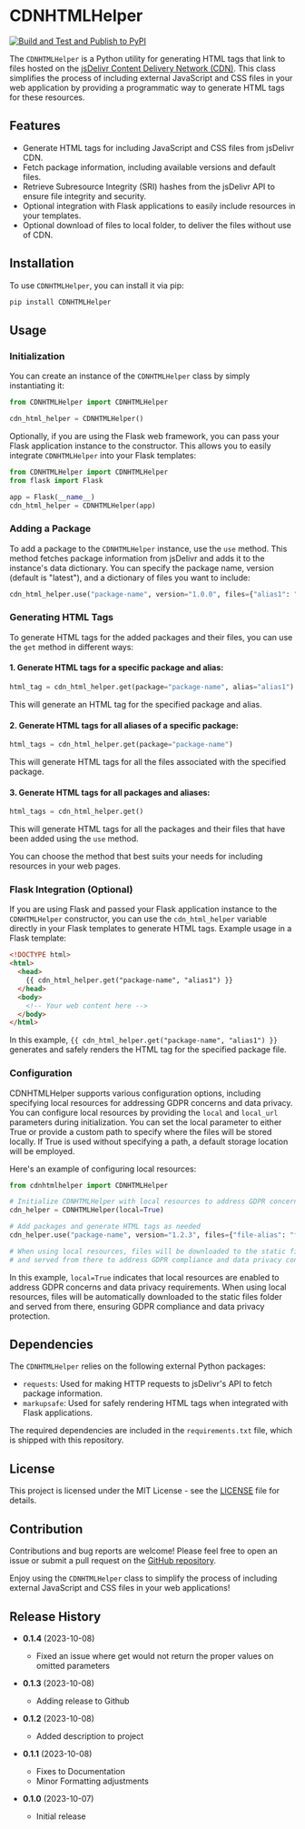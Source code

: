 # CDNHTMLHelper

[![Build and Test and Publish to PyPI](https://github.com/dbautz/CDNHTMLHelper/actions/workflows/publish-to-pypi.yml/badge.svg)](https://github.com/dbautz/CDNHTMLHelper/actions/workflows/publish-to-pypi.yml)

The `CDNHTMLHelper` is a Python utility for generating HTML tags that link to files hosted on the [jsDelivr Content Delivery Network (CDN)](https://www.jsdelivr.com/). This class simplifies the process of including external JavaScript and CSS files in your web application by providing a programmatic way to generate HTML tags for these resources.

## Features

- Generate HTML tags for including JavaScript and CSS files from jsDelivr CDN.
- Fetch package information, including available versions and default files.
- Retrieve Subresource Integrity (SRI) hashes from the jsDelivr API to ensure file integrity and security.
- Optional integration with Flask applications to easily include resources in your templates.
- Optional download of files to local folder, to deliver the files without use of CDN.

## Installation

To use `CDNHTMLHelper`, you can install it via pip:

```bash
pip install CDNHTMLHelper
```

## Usage

### Initialization

You can create an instance of the `CDNHTMLHelper` class by simply instantiating it:

```python
from CDNHTMLHelper import CDNHTMLHelper

cdn_html_helper = CDNHTMLHelper()
```

Optionally, if you are using the Flask web framework, you can pass your Flask application instance to the constructor. This allows you to easily integrate `CDNHTMLHelper` into your Flask templates:

```python
from CDNHTMLHelper import CDNHTMLHelper
from flask import Flask

app = Flask(__name__)
cdn_html_helper = CDNHTMLHelper(app)
```

### Adding a Package

To add a package to the `CDNHTMLHelper` instance, use the `use` method. This method fetches package information from jsDelivr and adds it to the instance's data dictionary. You can specify the package name, version (default is "latest"), and a dictionary of files you want to include:

```python
cdn_html_helper.use("package-name", version="1.0.0", files={"alias1": "file1.js", "alias2": "file2.css"})
```

### Generating HTML Tags

To generate HTML tags for the added packages and their files, you can use the `get` method in different ways:

#### 1. Generate HTML tags for a specific package and alias:

```python
html_tag = cdn_html_helper.get(package="package-name", alias="alias1")
```

This will generate an HTML tag for the specified package and alias.

#### 2. Generate HTML tags for all aliases of a specific package:

```python
html_tags = cdn_html_helper.get(package="package-name")
```

This will generate HTML tags for all the files associated with the specified package.

#### 3. Generate HTML tags for all packages and aliases:

```python
html_tags = cdn_html_helper.get()
```

This will generate HTML tags for all the packages and their files that have been added using the `use` method.

You can choose the method that best suits your needs for including resources in your web pages.

### Flask Integration (Optional)

If you are using Flask and passed your Flask application instance to the `CDNHTMLHelper` constructor, you can use the `cdn_html_helper` variable directly in your Flask templates to generate HTML tags. Example usage in a Flask template:

```html
<!DOCTYPE html>
<html>
  <head>
    {{ cdn_html_helper.get("package-name", "alias1") }}
  </head>
  <body>
    <!-- Your web content here -->
  </body>
</html>
```

In this example, `{{ cdn_html_helper.get("package-name", "alias1") }}` generates and safely renders the HTML tag for the specified package file.

### Configuration

CDNHTMLHelper supports various configuration options, including specifying local resources for addressing GDPR concerns and data privacy. You can configure local resources by providing the `local` and `local_url` parameters during initialization. You can set the local parameter to either True or provide a custom path to specify where the files will be stored locally. If True is used without specifying a path, a default storage location will be employed.

Here's an example of configuring local resources:

```python
from cdnhtmlhelper import CDNHTMLHelper

# Initialize CDNHTMLHelper with local resources to address GDPR concerns
cdn_helper = CDNHTMLHelper(local=True)

# Add packages and generate HTML tags as needed
cdn_helper.use("package-name", version="1.2.3", files={"file-alias": "file-name.css"})

# When using local resources, files will be downloaded to the static files folder
# and served from there to address GDPR compliance and data privacy concerns.
```

In this example, `local=True` indicates that local resources are enabled to address GDPR concerns and data privacy requirements. When using local resources, files will be automatically downloaded to the static files folder and served from there, ensuring GDPR compliance and data privacy protection.

## Dependencies

The `CDNHTMLHelper` relies on the following external Python packages:

- `requests`: Used for making HTTP requests to jsDelivr's API to fetch package information.
- `markupsafe`: Used for safely rendering HTML tags when integrated with Flask applications.

The required dependencies are included in the `requirements.txt` file, which is shipped with this repository.

## License

This project is licensed under the MIT License - see the [LICENSE](LICENSE) file for details.

## Contribution

Contributions and bug reports are welcome! Please feel free to open an issue or submit a pull request on the [GitHub repository](https://github.com/dbautz/CDNHTMLHelper).

Enjoy using the `CDNHTMLHelper` class to simplify the process of including external JavaScript and CSS files in your web applications!

## Release History

- **0.1.4** (2023-10-08)

  - Fixed an issue where get would not return the proper values on omitted parameters

- **0.1.3** (2023-10-08)

  - Adding release to Github

- **0.1.2** (2023-10-08)

  - Added description to project

- **0.1.1** (2023-10-08)

  - Fixes to Documentation
  - Minor Formatting adjustments

- **0.1.0** (2023-10-07)

  - Initial release
